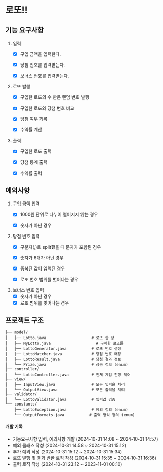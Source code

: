 # 로또!!

## 기능 요구사항
1. 입력
    - [X] 구입 금액을 입력한다.
    - [X] 당첨 번호를 입력받는다.
    - [X] 보너스 번호를 입력받는다.

    
2. 로또 발행
    - [X] 구입한 로또의 수 만큼 랜덤 번호 발행
    - [X] 구입한 로또와 당첨 번호 비교
    - [X] 당첨 여부 기록
    - [X] 수익률 계산


3. 출력
    - [X] 구입한 로또 출력
    - [X] 당첨 통계 출력
    - [x] 수익률 출력

    
## 예외사항
1. 구입 금액 입력
    - [X] 1000원 단위로 나누어 떨어지지 않는 경우
    - [X] 숫자가 아닌 경우


2. 당첨 번호 입력
    - [X] 구분자(,)로 split했을 때 문자가 포함된 경우
    - [X] 숫자가 6개가 아닌 경우
    - [X] 중복된 값이 입력된 경우
    - [X] 로또 번호 범위를 벗어나는 경우


3. 보너스 번호 입력
    - [X] 숫자가 아닌 경우
    - [X] 로또 범위를 벗어나는 경우

## 프로젝트 구조
```text
├── model/
│   ├── Lotto.java                    # 로또 한 장
│   ├── MyLotto.java                    # 구매한 로또들
│   ├── LottoGenerator.java           # 로또 번호 생성
│   ├── LottoMatcher.java             # 당첨 번호 매칭 
│   ├── LottoResult.java              # 당첨 결과 정보
│   └── Prize.java                    # 상금 정보 (enum)
├── controller/
│   └── LottoController.java          # 전체 게임 진행 제어
├── view/
│   ├── InputView.java                # 모든 입력을 처리
│   └── OutputView.java               # 모든 출력을 처리
├── validator/
│   └── LottoValidator.java           # 입력값 검증
└── constants/
    ├── LottoException.java           # 예외 정의 (enum)
    └── OutputFormats.java           # 출력 형식 정의 (enum)
```

#### 개발 기록
- 기능요구사항 입력, 예외사항 개발 (2024-10-31 14:08 ~ 2024-10-31 14:57)
- 예외 클래스 작성 (2024-10-31 14:58 ~ 2024-10-31 15:12)
- 추가 예외 작성 (2024-10-31 15:12 ~ 2024-10-31 15:34)
- 로또 발행 및 결과 반환 로직 작성 (2024-10-31 15:35 ~ 2024-10-31 16:36)
- 출력 로직 작성 (2024-10-31 23:12 ~ 2023-11-01 00:10)
